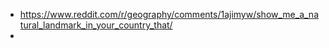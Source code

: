 - https://www.reddit.com/r/geography/comments/1ajimyw/show_me_a_natural_landmark_in_your_country_that/
- 